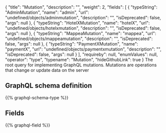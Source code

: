 {
  "title": "Mutation",
  "description": "",
  "weight": 2,
  "fields": [
    {
      "typeString": "AdminMutation",
      "name": "admin",
      "url": "undefined/objects/adminmutation",
      "description": "",
      "isDeprecated": false,
      "args": null
    },
    {
      "typeString": "HotelXMutation",
      "name": "hotelX",
      "url": "undefined/objects/hotelxmutation",
      "description": "",
      "isDeprecated": false,
      "args": null
    },
    {
      "typeString": "MappeaMutation",
      "name": "mappea",
      "url": "undefined/objects/mappeamutation",
      "description": "",
      "isDeprecated": false,
      "args": null
    },
    {
      "typeString": "PaymentXMutation",
      "name": "paymentX",
      "url": "undefined/objects/paymentxmutation",
      "description": "",
      "isDeprecated": false,
      "args": null
    }
  ],
  "requireby": null,
  "enumValues": null,
  "operator": "type",
  "typename": "Mutation",
  "hideGithubLink": true
}
The root query for implementing GraphQL mutations. Mutations are operations that change or update data on the server
## GraphQL schema definition

{{% graphql-schema-type %}}

## Fields

{{% graphql-field %}}
